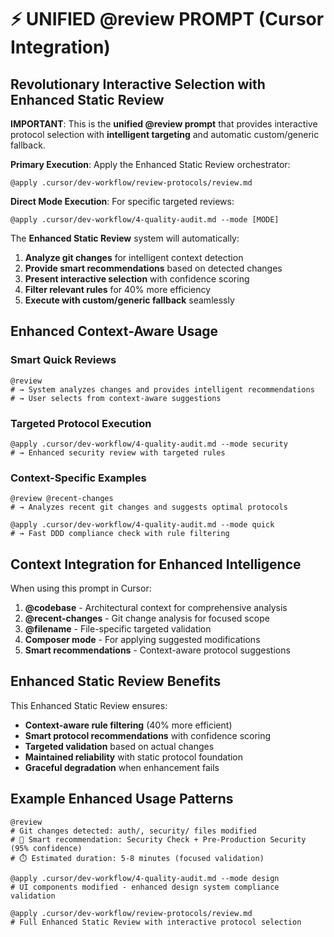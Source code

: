 # ⚡ UNIFIED @review PROMPT (Cursor Integration)

## Revolutionary Interactive Selection with Enhanced Static Review

**IMPORTANT**: This is the **unified @review prompt** that provides interactive protocol selection with **intelligent targeting** and automatic custom/generic fallback.

**Primary Execution**: Apply the Enhanced Static Review orchestrator:

```
@apply .cursor/dev-workflow/review-protocols/review.md
```

**Direct Mode Execution**: For specific targeted reviews:

```
@apply .cursor/dev-workflow/4-quality-audit.md --mode [MODE]
```

The **Enhanced Static Review** system will automatically:
1. **Analyze git changes** for intelligent context detection
2. **Provide smart recommendations** based on detected changes
3. **Present interactive selection** with confidence scoring
4. **Filter relevant rules** for 40% more efficiency
5. **Execute with custom/generic fallback** seamlessly

## Enhanced Context-Aware Usage

### Smart Quick Reviews
```
@review
# → System analyzes changes and provides intelligent recommendations
# → User selects from context-aware suggestions
```

### Targeted Protocol Execution
```
@apply .cursor/dev-workflow/4-quality-audit.md --mode security
# → Enhanced security review with targeted rules
```

### Context-Specific Examples
```
@review @recent-changes
# → Analyzes recent git changes and suggests optimal protocols

@apply .cursor/dev-workflow/4-quality-audit.md --mode quick
# → Fast DDD compliance check with rule filtering
```

## Context Integration for Enhanced Intelligence

When using this prompt in Cursor:

1. **@codebase** - Architectural context for comprehensive analysis
2. **@recent-changes** - Git change analysis for focused scope  
3. **@filename** - File-specific targeted validation
4. **Composer mode** - For applying suggested modifications
5. **Smart recommendations** - Context-aware protocol suggestions

## Enhanced Static Review Benefits

This Enhanced Static Review ensures:
- **Context-aware rule filtering** (40% more efficient)
- **Smart protocol recommendations** with confidence scoring
- **Targeted validation** based on actual changes
- **Maintained reliability** with static protocol foundation
- **Graceful degradation** when enhancement fails

## Example Enhanced Usage Patterns

```
@review
# Git changes detected: auth/, security/ files modified
# 🧠 Smart recommendation: Security Check + Pre-Production Security (95% confidence)
# ⏱️ Estimated duration: 5-8 minutes (focused validation)

@apply .cursor/dev-workflow/4-quality-audit.md --mode design
# UI components modified - enhanced design system compliance validation

@apply .cursor/dev-workflow/review-protocols/review.md
# Full Enhanced Static Review with interactive protocol selection
```